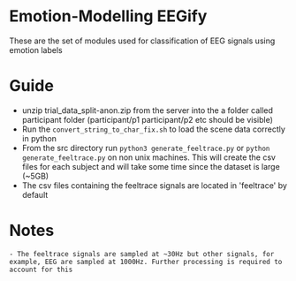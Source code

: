# Emotion-Modelling EEGify

These are the set of modules used for classification of EEG signals using emotion labels

# Guide
- unzip trial_data_split-anon.zip from the server into the a folder called participant folder (participant/p1 participant/p2 etc should be visible)
- Run the ```convert_string_to_char_fix.sh``` to load the scene data correctly in python
- From the src directory run ```python3 generate_feeltrace.py``` or ```python generate_feeltrace.py``` on non unix machines. This will create the csv files for each subject and will take some time since the dataset is large (~5GB)
- The csv files containing the feeltrace signals are located in 'feeltrace' by default

# Notes
    - The feeltrace signals are sampled at ~30Hz but other signals, for example, EEG are sampled at 1000Hz. Further processing is required to account for this